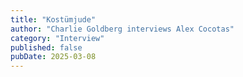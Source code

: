```yaml
---
title: "Kostümjude"
author: "Charlie Goldberg interviews Alex Cocotas"
category: "Interview"
published: false
pubDate: 2025-03-08
---
```

